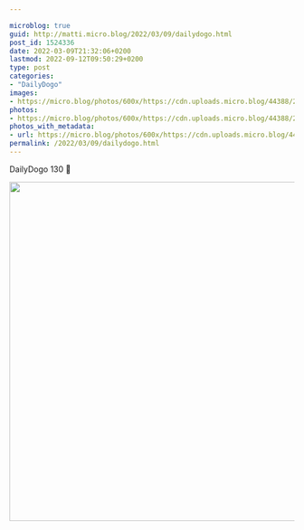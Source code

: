 ```yaml
---

microblog: true
guid: http://matti.micro.blog/2022/03/09/dailydogo.html
post_id: 1524336
date: 2022-03-09T21:32:06+0200
lastmod: 2022-09-12T09:50:29+0200
type: post
categories:
- "DailyDogo"
images:
- https://micro.blog/photos/600x/https://cdn.uploads.micro.blog/44388/2022/a40e8341b4.jpg
photos:
- https://micro.blog/photos/600x/https://cdn.uploads.micro.blog/44388/2022/a40e8341b4.jpg
photos_with_metadata:
- url: https://micro.blog/photos/600x/https://cdn.uploads.micro.blog/44388/2022/a40e8341b4.jpg
permalink: /2022/03/09/dailydogo.html
---
```

DailyDogo 130 🐶

<img src="/media/uploads/2022/a40e8341b4.jpg" width="600" height="600" alt="" />
